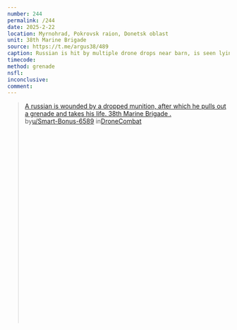 ```yaml
---
number: 244
permalink: /244
date: 2025-2-22
location: Myrnohrad, Pokrovsk raion, Donetsk oblast
unit: 38th Marine Brigade
source: https://t.me/argus38/489
caption: Russian is hit by multiple drone drops near barn, is seen lying on the ground and detonating his own grenade to his face
timecode: 
method: grenade
nsfl: 
inconclusive: 
comment: 
---
```

<blockquote class="reddit-embed-bq" style="height:500px" data-embed-height="566"><a href="https://www.reddit.com/r/DroneCombat/comments/1ivkc5i/a_russian_is_wounded_by_a_dropped_munition_after/">A russian is wounded by a dropped munition, after which he pulls out a grenade and takes his life.  38th Marine Brigade .</a><br> by<a href="https://www.reddit.com/user/Smart-Bonus-6589/">u/Smart-Bonus-6589</a> in<a href="https://www.reddit.com/r/DroneCombat/">DroneCombat</a></blockquote><script async="" src="https://embed.reddit.com/widgets.js" charset="UTF-8"></script>